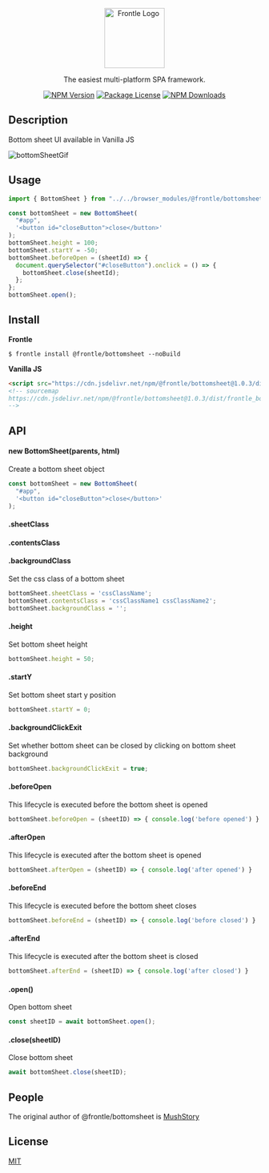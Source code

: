 <p align="center">
  <a href="https://frontle.org/" target="blank"><img src="https://user-images.githubusercontent.com/49587288/209550001-97ccc567-f9d9-4f47-affe-7abccb3967e6.png" width="120" alt="Frontle Logo" /></a>
</p>

  <p align="center">The easiest multi-platform SPA framework.</p>

<p align="center">
  <a href="https://www.npmjs.com/~frontle"><img src="https://img.shields.io/npm/v/@frontle/bottomsheet.svg" alt="NPM Version" /></a>
  <a href="https://www.npmjs.com/~frontle"><img src="https://img.shields.io/npm/l/@frontle/bottomsheet.svg" alt="Package License" /></a>
  <a href="https://www.npmjs.com/~frontle"><img src="https://img.shields.io/npm/dm/@frontle/bottomsheet.svg" alt="NPM Downloads" /></a>
</p>

## Description

Bottom sheet UI available in Vanilla JS

![bottomSheetGif](https://frontle.org/uploads/bottomSheetReadme/bottomSheet.gif)

## Usage

```javascript
import { BottomSheet } from "../../browser_modules/@frontle/bottomsheet/index.js";

const bottomSheet = new BottomSheet(
  "#app",
  '<button id="closeButton">close</button>'
);
bottomSheet.height = 100;
bottomSheet.startY = -50;
bottomSheet.beforeOpen = (sheetId) => {
  document.querySelector("#closeButton").onclick = () => {
    bottomSheet.close(sheetId);
  };
};
bottomSheet.open();
```

## Install

**Frontle**

```shell
$ frontle install @frontle/bottomsheet --noBuild
```

**Vanilla JS**

```html
<script src="https://cdn.jsdelivr.net/npm/@frontle/bottomsheet@1.0.3/dist/frontle_bottomsheet.min.js"></script>
<!-- sourcemap 
https://cdn.jsdelivr.net/npm/@frontle/bottomsheet@1.0.3/dist/frontle_bottomsheet.min.js.map
-->
```

## API

#### new BottomSheet(parents, html)

Create a bottom sheet object

```javascript
const bottomSheet = new BottomSheet(
  "#app",
  '<button id="closeButton">close</button>'
);
```

#### .sheetClass 

#### .contentsClass 

#### .backgroundClass

Set the css class of a bottom sheet

```javascript
bottomSheet.sheetClass = 'cssClassName';
bottomSheet.contentsClass = 'cssClassName1 cssClassName2';
bottomSheet.backgroundClass = '';
```

#### .height

Set bottom sheet height

```javascript
bottomSheet.height = 50;
```

#### .startY

Set bottom sheet start y position

```javascript
bottomSheet.startY = 0;
```

#### .backgroundClickExit

Set whether bottom sheet can be closed by clicking on bottom sheet background

```javascript
bottomSheet.backgroundClickExit = true;
```

#### .beforeOpen

This lifecycle is executed before the bottom sheet is opened

```javascript
bottomSheet.beforeOpen = (sheetID) => { console.log('before opened') }
```

#### .afterOpen

This lifecycle is executed after the bottom sheet is opened

```javascript
bottomSheet.afterOpen = (sheetID) => { console.log('after opened') }
```

#### .beforeEnd

This lifecycle is executed before the bottom sheet closes

```javascript
bottomSheet.beforeEnd = (sheetID) => { console.log('before closed') }
```

#### .afterEnd

This lifecycle is executed after the bottom sheet is closed

```javascript
bottomSheet.afterEnd = (sheetID) => { console.log('after closed') }
```

#### .open()

Open bottom sheet

```javascript
const sheetID = await bottomSheet.open();
```

#### .close(sheetID)

Close bottom sheet

```javascript
await bottomSheet.close(sheetID);
```

## People

The original author of @frontle/bottomsheet is [MushStory](https://github.com/MushStory)

## License

 [MIT](https://github.com/Frontle-Foundation/BottomSheet/blob/main/LICENSE)
